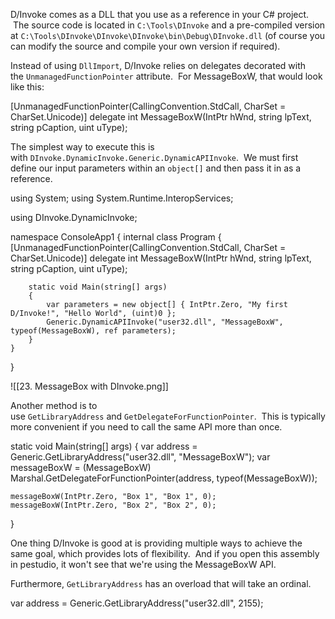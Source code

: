 D/Invoke comes as a DLL that you use as a reference in your C# project.  The source code is located in `C:\Tools\DInvoke` and a pre-compiled version at `C:\Tools\DInvoke\DInvoke\DInvoke\bin\Debug\DInvoke.dll` (of course you can modify the source and compile your own version if required).

Instead of using `DllImport`, D/Invoke relies on delegates decorated with the `UnmanagedFunctionPointer` attribute.  For MessageBoxW, that would look like this:

[UnmanagedFunctionPointer(CallingConvention.StdCall, CharSet = CharSet.Unicode)]
delegate int MessageBoxW(IntPtr hWnd, string lpText, string pCaption, uint uType);

  

The simplest way to execute this is with `DInvoke.DynamicInvoke.Generic.DynamicAPIInvoke`.  We must first define our input parameters within an `object[]` and then pass it in as a reference.

using System;
using System.Runtime.InteropServices;

using DInvoke.DynamicInvoke;

namespace ConsoleApp1
{
    internal class Program
    {
        [UnmanagedFunctionPointer(CallingConvention.StdCall, CharSet = CharSet.Unicode)]
        delegate int MessageBoxW(IntPtr hWnd, string lpText, string pCaption, uint uType);

        static void Main(string[] args)
        {
            var parameters = new object[] { IntPtr.Zero, "My first D/Invoke!", "Hello World", (uint)0 };
            Generic.DynamicAPIInvoke("user32.dll", "MessageBoxW", typeof(MessageBoxW), ref parameters);
        }
    }
}

![[23. MessageBox with DInvoke.png]]

Another method is to use `GetLibraryAddress` and `GetDelegateForFunctionPointer`.  This is typically more convenient if you need to call the same API more than once.

static void Main(string[] args)
{
    var address = Generic.GetLibraryAddress("user32.dll", "MessageBoxW");
    var messageBoxW = (MessageBoxW) Marshal.GetDelegateForFunctionPointer(address, typeof(MessageBoxW));

    messageBoxW(IntPtr.Zero, "Box 1", "Box 1", 0);
    messageBoxW(IntPtr.Zero, "Box 2", "Box 2", 0);
}

  

One thing D/Invoke is good at is providing multiple ways to achieve the same goal, which provides lots of flexibility.  And if you open this assembly in pestudio, it won't see that we're using the MessageBoxW API.

Furthermore, `GetLibraryAddress` has an overload that will take an ordinal.

var address = Generic.GetLibraryAddress("user32.dll", 2155);

